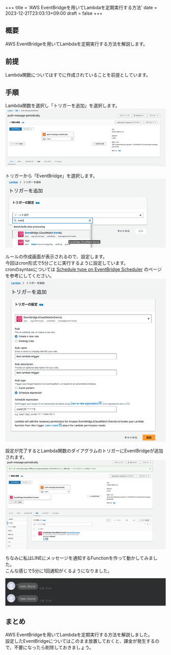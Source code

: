 +++
title = 'AWS EventBridgeを用いてLambdaを定期実行する方法'
date = 2023-12-21T23:03:13+09:00
draft = false
+++

## 概要
AWS EventBridgeを用いてLambdaを定期実行する方法を解説します。

## 前提
Lambda関数についてはすでに作成されていることを前提としています。  

## 手順
Lambda関数を選択し「トリガーを追加」を選択します。  
![img-008-001.png](img-008-001.png)

トリガーから「EventBridge」を選択します。  
![img-008-002.png](img-008-002.png)

ルールの作成画面が表示されるので、設定します。  
今回はcron形式で5分ごとに実行するように設定しています。  
cronのsyntaxについては [Schedule type on EventBridge Scheduler](https://docs.aws.amazon.com/scheduler/latest/UserGuide/schedule-types.html#cron-based) のページを参考にしてください。  
![img-008-003.png](img-008-003.png)

設定が完了するとLambda関数のダイアグラムのトリガーにEventBridgeが追加されます。  
![img-008-004.png](img-008-004.png)

ちなみに私はLINEにメッセージを通知するFunctionを作って動かしてみました。  
こんな感じで5分に1回通知がくるようになりました。

![img-008-005.png](img-008-005.png)

## まとめ
AWS EventBridgeを用いてLambdaを定期実行する方法を解説しました。  
設定したEventBridgeについてはこのまま放置しておくと、課金が発生するので、不要になったら削除しておきましょう。